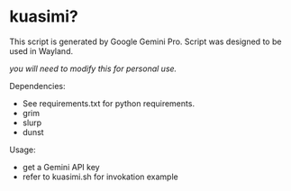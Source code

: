 # kuasimi?

This script is generated by Google Gemini Pro. Script was designed to be used in Wayland.

*you will need to modify this for personal use.*

Dependencies:
- See requirements.txt for python requirements.
- grim
- slurp
- dunst

Usage:
- get a Gemini API key
- refer to kuasimi.sh for invokation example
